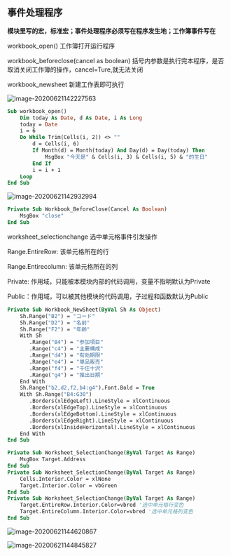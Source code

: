 ## 事件处理程序

**模块里写的宏，标准宏；事件处理程序必须写在程序发生地；工作簿事件写在**

workbook_open() 工作簿打开运行程序

workbook_beforeclose(cancel as boolean) 括号内参数是执行完本程序，是否取消关闭工作簿的操作，cancel=Ture,就无法关闭

workbook_newsheet 新建工作表即可执行

![image-20200621142227563](pic/vba3.png)

```vb
Sub workbook_open()
    Dim today As Date, d As Date, i As Long
    today = Date
    i = 6
    Do While Trim(Cells(i, 2)) <> ""
        d = Cells(i, 6)
        If Month(d) = Month(today) And Day(d) = Day(today) Then
            MsgBox "今天是" & Cells(i, 3) & Cells(i, 5) & "的生日"
        End If
        i = i + 1
    Loop
End Sub
```

![image-20200621142932994](pic/vba4.png)

```vb
Private Sub Workbook_BeforeClose(Cancel As Boolean)
    MsgBox "close"
End Sub
```

worksheet_selectionchange 选中单元格事件引发操作

Range.EntireRow: 该单元格所在的行

Range.Entirecolumn: 该单元格所在的列

Private: 作用域，只能被本模块内部的代码调用，变量不指明默认为Private

Public：作用域，可以被其他模块的代码调用，子过程和函数默认为Public

```vb
Private Sub Workbook_NewSheet(ByVal Sh As Object)
    Sh.Range("B2") = "コード"
    Sh.Range("D2") = "名前"
    Sh.Range("F2") = "年齢"
    With Sh
       .Range("B4") = "参加項目"
       .Range("c4") = "主要構成"
       .Range("d4") = "有効期限"
       .Range("e4") = "単品販売"
       .Range("f4") = "千住十沢"
       .Range("g4") = "推出日期"
    End With
    Sh.Range("b2,d2,f2,b4:g4").Font.Bold = True
    With Sh.Range("B4:G30")
       .Borders(xlEdgeLeft).LineStyle = xlContinuous
       .Borders(xlEdgeTop).LineStyle = xlContinuous
       .Borders(xlEdgeBottom).LineStyle = xlContinuous
       .Borders(xlEdgeRight).LineStyle = xlContinuous
       .Borders(xlInsideHorizontal).LineStyle = xlContinuous
    End With
End Sub
```

```vb
Private Sub Worksheet_SelectionChange(ByVal Target As Range)
    MsgBox Target.Address
End Sub
Private Sub Worksheet_SelectionChange(ByVal Target As Range)
    Cells.Interior.Color = xlNone
    Target.Interior.Color = vbGreen
End Sub
Private Sub Worksheet_SelectionChange(ByVal Target As Range)
    Target.EntireRow.Interior.Color=vbred '选中单元格行变色
    Target.EntireColumn.Interior.Color=vbred '选中单元格列变色
End Sub
```

![image-20200621144620867](pic/vba5.png)

![image-20200621144845827](pic/vba6.png)
